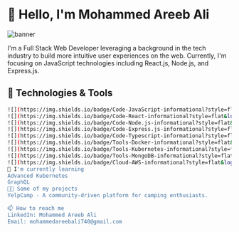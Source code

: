 # 👋 Hello, I'm Mohammed Areeb Ali

![banner](https://your-banner-image-url)

I'm a Full Stack Web Developer leveraging a background in the tech industry to build more intuitive user experiences on the web. Currently, I'm focusing on JavaScript technologies including React.js, Node.js, and Express.js.

## 🧰 Technologies & Tools

```sh
![](https://img.shields.io/badge/Code-JavaScript-informational?style=flat&logo=javascript&logoColor=white&color=2bbc8a)
![](https://img.shields.io/badge/Code-React-informational?style=flat&logo=react&logoColor=white&color=2bbc8a)
![](https://img.shields.io/badge/Code-Node.js-informational?style=flat&logo=node.js&logoColor=white&color=2bbc8a)
![](https://img.shields.io/badge/Code-Express.js-informational?style=flat&logo=express&logoColor=white&color=2bbc8a)
![](https://img.shields.io/badge/Code-Typescript-informational?style=flat&logo=typescript&logoColor=white&color=2bbc8a)
![](https://img.shields.io/badge/Tools-Docker-informational?style=flat&logo=docker&logoColor=white&color=2bbc8a)
![](https://img.shields.io/badge/Tools-Kubernetes-informational?style=flat&logo=kubernetes&logoColor=white&color=2bbc8a)
![](https://img.shields.io/badge/Tools-MongoDB-informational?style=flat&logo=mongodb&logoColor=white&color=2bbc8a)
![](https://img.shields.io/badge/Cloud-AWS-informational?style=flat&logo=amazon-aws&logoColor=white&color=2bbc8a)
🌱 I'm currently learning
Advanced Kubernetes
GraphQL
👨‍💻 Some of my projects
YelpCamp - A community-driven platform for camping enthusiasts.

📫 How to reach me
LinkedIn: Mohammed Areeb Ali
Email: mohammedareebali740@gmail.com
